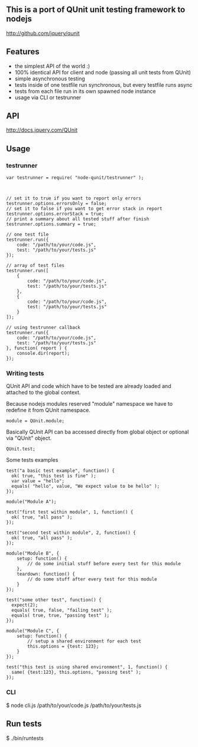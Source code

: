 ## This is a port of QUnit unit testing framework to nodejs

http://github.com/jquery/qunit

## Features
 * the simplest API of the world :)
 * 100% identical API for client and node (passing all unit tests from QUnit)
 * simple asynchronous testing
 * tests inside of one testfile run synchronous, but every testfile runs async
 * tests from each file run in its own spawned node instance
 * usage via CLI or testrunner

## API
http://docs.jquery.com/QUnit

## Usage

### testrunner
    
    var testrunner = require( "node-qunit/testrunner" );
    
    
    
    // set it to true if you want to report only errors
    testrunner.options.errorsOnly = false;
    // set it to false if you want to get error stack in report     
    testrunner.options.errorStack = true;
    // print a summary about all tested stuff after finish
    testrunner.options.summary = true;
    
    // one test file
    testrunner.run({
        code: "/path/to/your/code.js",
        test: "/path/to/your/tests.js"
    });
    
    // array of test files
    testrunner.run([
        {
            code: "/path/to/your/code.js",
            test: "/path/to/your/tests.js"
        },
        {
            code: "/path/to/your/code.js",
            test: "/path/to/your/tests.js"
        }    
    ]);
    
    // using testrunner callback
    testrunner.run({
        code: "/path/to/your/code.js",
        test: "/path/to/your/tests.js"
    }, function( report ) {
        console.dir(report);
    });    
    
### Writing tests

QUnit API and code which have to be tested are already loaded and attached to the global context. 

Because nodejs modules reserved "module" namespace we have to redefine it from QUnit namespace.     

    module = QUnit.module;

Basically QUnit API can ba accessed directly from global object or optional via "QUnit" object.

    QUnit.test;
    
Some tests examples    
    
    test("a basic test example", function() {
      ok( true, "this test is fine" );
      var value = "hello";
      equals( "hello", value, "We expect value to be hello" );
    });
    
    module("Module A");
    
    test("first test within module", 1, function() {
      ok( true, "all pass" );
    });
    
    test("second test within module", 2, function() {
      ok( true, "all pass" );
    });
    
    module("Module B", {
        setup: function() {
            // do some initial stuff before every test for this module
        },
        teardown: function() {
            // do some stuff after every test for this module
        }
    });
    
    test("some other test", function() {
      expect(2);
      equals( true, false, "failing test" );
      equals( true, true, "passing test" );
    });
    
    module("Module C", {
        setup: function() {
            // setup a shared environment for each test
            this.options = {test: 123};
        }
    });
    
    test("this test is using shared environment", 1, function() {
      same( {test:123}, this.options, "passing test" );
    });    
    
### CLI
$ node cli.js /path/to/your/code.js /path/to/your/tests.js

## Run tests
$ ./bin/runtests   